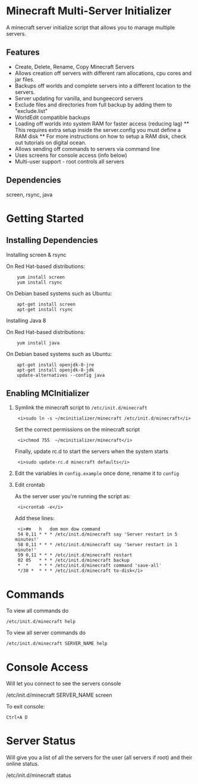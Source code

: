Minecraft Multi-Server Initializer
=======================================
A minecraft server initialize script that allows you to manage multiple servers.

Features
--------

 * Create, Delete, Rename, Copy Minecraft Servers
 * Allows creation off servers with different ram allocations, cpu cores and jar files.
 * Backups off worlds and complete servers into a different location to the servers.
 * Server updating for vanilla, and bungeecord servers
 * Exclude files and directories from full backup by adding them to "exclude.list"
 * WorldEdit compatible backups
 * Loading off worlds into system RAM for faster access (reducing lag)
 ** This requires extra setup inside the server.config you must define a RAM disk
 ** For more instructions on how to setup a RAM disk, check out tutorials on digital ocean.
 * Allows sending off commands to servers via command line
 * Uses screens for console access (info below)
 * Multi-user support - root controls all servers

Dependencies
------------
screen, rsync, java

Getting Started
===============

Installing Dependencies
-----------------------

Installing screen & rsync

On Red Hat-based distributions:

  		yum install screen
		yum install rsync
	
On Debian based systems such as Ubuntu:

		apt-get install screen
		apt-get install rsync
	
Installing Java 8

On Red Hat-based distributions:

		yum install java

On Debian based systems such as Ubuntu:

		apt-get install openjdk-8-jre
		apt-get install openjdk-8-jdk
		update-alternatives --config java


Enabling MCInitializer
----------------------

1. Symlink the minecraft script to `/etc/init.d/minecraft`

		<i>sudo ln -s ~/mcinitializer/minecraft /etc/init.d/minecraft</i>
   
   Set the correct permissions on the minecraft script
   
		<i>chmod 755  ~/mcinitializer/minecraft</i>
   
   Finally, update rc.d to start the servers when the system starts
   
		<i>sudo update-rc.d minecraft defaults</i>

2. Edit the variables in `config.example` once done, rename it to `config`

3. Edit crontab

	As the server user you're running the script as:
	
		<i>crontab -e</i>

	Add these lines:

		<i>#m 	h 	dom	mon	dow	command
		54 0,11 * * * /etc/init.d/minecraft say 'Server restart in 5 minutes!'
		58 0,11 * * * /etc/init.d/minecraft say 'Server restart in 1 minute!'
		59 0,11 * * * /etc/init.d/minecraft restart
		02 05   * * * /etc/init.d/minecraft backup
		*  *    * * * /etc/init.d/minecraft command 'save-all'
		*/30 *  * * * /etc/init.d/minecraft to-disk</i>
	
Commands
===============

To view all commands do

	/etc/init.d/minecraft help
	
To view all server commands do

	/etc/init.d/minecraft SERVER_NAME help
	
Console Access
===============
  
Will let you connect to see the servers console
  
  /etc/init.d/minecraft SERVER_NAME screen

To exit console:
	
	Ctrl+A D
	
Server Status
===============

Will give you a list of all the servers for the user (all servers if root) and their online status.
  
  /etc/init.d/minecraft status

